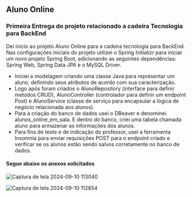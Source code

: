 ## Aluno Online 
### Primeira Entrega do projeto relacionado a cadeira Tecnologia para BackEnd

Dei inicio ao projeto Aluno Online para a cadeira tecnologia para BackEnd. Nas configurações iniciais do projeto utilizei o Spring Initializr para iniciar um novo projeto Spring Boot, adicionando as seguintes dependências: Spring Web, Spring Data JPA e o MySQL Driver.
- Iniciei a modelagem criando uma classe Java para representar um aluno, definindo seus atributos de acordo com sua caracterização.
- Logo após foram criados o AlunoRepository (interface para definir metódos CRUD), AlunoController (controlador para definir um endpoint Post) e AlunoService (classe de serviço para encapsular a lógica de negócio relacionada aos alunos).
- Para a criação do banco de dados usei o DBeaver e denominei alunos_online_em_sala. E dentro do banco, criei uma tabela chamada aluno para armazenar as informações dos alunos.
- Para fins de teste e de indicação do professor, usei a  ferramenta Insomnia para enviar requisições POST para o endpoint criado e verificar se os alunos estão sendo salvos corretamente no banco de dados.

#### Segue abaixo os anexos solicitados

![Captura de tela 2024-09-10 113040](https://github.com/user-attachments/assets/e45ec7c7-1627-4181-bfa6-eb7a56ed0099)

![Captura de tela 2024-09-10 112854](https://github.com/user-attachments/assets/f5add24d-532e-4d66-97b1-2da5ee44a911)
